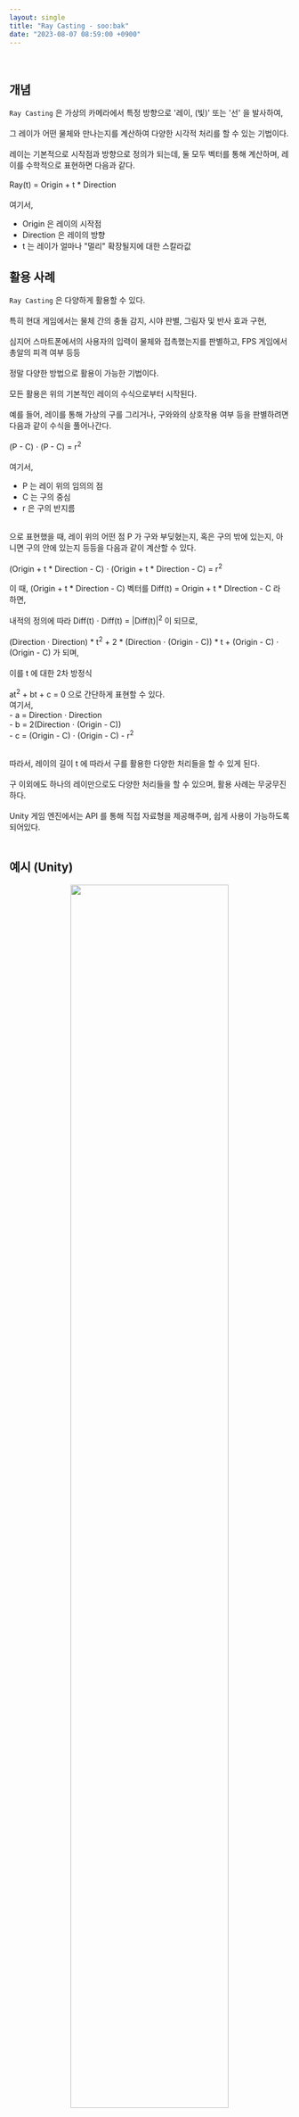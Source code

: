 ```yaml
---
layout: single
title: "Ray Casting - soo:bak"
date: "2023-08-07 08:59:00 +0900"
---
```

<br>

## 개념
`Ray Casting` 은 가상의 카메라에서 특정 방향으로 '레이, (빛)' 또는 '선' 을 발사하여,<br>
<br>
그 레이가 어떤 물체와 만나는지를 계산하여 다양한 시각적 처리를 할 수 있는 기법이다. <br>
<br>
레이는 기본적으로 시작점과 방향으로 정의가 되는데, 둘 모두 벡터를 통해 계산하며, 레이를 수학적으로 표현하면 다음과 같다.<br>
<br>
Ray(t) = Origin + t * Direction <br>
<br>
여기서,<br>
  - Origin 은 레이의 시작점<br>
  - Direction 은 레이의 방향<br>
  - t 는 레이가 얼마나 "멀리" 확장될지에 대한 스칼라값 <br>

## 활용 사례
`Ray Casting` 은 다양하게 활용할 수 있다.<br>
<br>
특히 현대 게임에서는 물체 간의 충돌 감지, 시야 판별, 그림자 및 반사 효과 구현,<br>
<br>
심지어 스마트폰에서의 사용자의 입력이 물체와 접촉했는지를 판별하고, FPS 게임에서 총알의 피격 여부 등등<br>
<br>
정말 다양한 방법으로 활용이 가능한 기법이다. <br>
<br>
모든 활용은 위의 기본적인 레이의 수식으로부터 시작된다. <br>
<br>
예를 들어, 레이를 통해 가상의 구를 그리거나, 구와와의 상호작용 여부 등을 판별하려면 다음과 같이 수식을 풀어나간다. <br>
<br>
(P - C) ⋅ (P - C) = r<sup>2</sup> <br>
<br>
여기서,<br>
  - P 는 레이 위의 임의의 점
  - C 는 구의 중심
  - r 은 구의 반지름
<br>
으로 표현했을 때, 레이 위의 어떤 점 P 가 구와 부딪혔는지, 혹은 구의 밖에 있는지, 아니면 구의 안에 있는지 등등을 다음과 같이 계산할 수 있다.<br>
<br>
(Origin + t * Direction - C) ⋅ (Origin + t * Direction - C) = r<sup>2</sup> <br>
<br>
이 때, (Origin + t * Direction - C) 벡터를 Diff(t) = Origin + t * DIrection - C 라 하면, <br>
<br>
내적의 정의에 따라 Diff(t) ⋅ Diff(t) = |Diff(t)|<sup>2</sup> 이 되므로, <br>
<br>
(Direction ⋅ Direction) * t<sup>2</sup> + 2 * (Direction ⋅ (Origin - C)) * t + (Origin - C) ⋅ (Origin - C) 가 되며, <br>
<br>
이를 t 에 대한 2차 방정식<br>
<br>
at<sup>2</sup> + bt + c = 0 으로 간단하게 표현할 수 있다.
<br>
여기서,<br>
  - a = Direction ⋅ Direction <br>
  - b = 2(Direction ⋅ (Origin - C)) <br>
  - c = (Origin - C) ⋅ (Origin - C) - r<sup>2</sup> <br>
<br>

따라서, 레이의 길이 t 에 따라서 구를 활용한 다양한 처리들을 할 수 있게 된다. <br>
<br>
구 이외에도 하나의 레이만으로도 다양한 처리들을 할 수 있으며, 활용 사례는 무궁무진하다. <br>
<br>
Unity 게임 엔진에서는 API 를 통해 직접 자료형을 제공해주며, 쉽게 사용이 가능하도록 되어있다. <br>
<br>

## 예시 (Unity)

  <p align="center">
    <img src="/assets/images/slide_res/RayCastingExample.gif" align="center" width="75%">
    <figcaption align="center">직접 Ray 를 그려보면 직관적으로 이해할 수 있다</figcaption>
  </p>

<br><br><br>

코드<br>
  ```csharp
using System.Collections;
using System.Collections.Generic;
using UnityEngine;
using UnityEngine.UIElements;

public class RayCastingFOV : MonoBehaviour {

  public int numberOfRays = 1080;

  public float fov = 60f;

  public float rayDistance = 1f;

  public LayerMask wallMask;

  public Color visibleColor = Color.yellow;

  public Color nonVisibleColor = Color.black;

  private void Update() {
    foreach (Transform child in transform) {
      Destroy(child.gameObject);
    }

    for (int i = 0; i < numberOfRays; i++) {
      float angle = (i / (float)numberOfRays) * 360 - 180;
      Vector3 rayDirection = Quaternion.Euler(0, angle, 0) * transform.forward;

      Ray ray = new Ray(transform.position, rayDirection);
      RaycastHit hit;

      Color rayColor = nonVisibleColor;

      if (angle >= -fov / 2 && angle <= fov / 2)
        rayColor = visibleColor;


      if (Physics.Raycast(ray, out hit, rayDistance, wallMask)) {
        LineRenderer line = CreateLineRenderer(rayColor);
        line.SetPosition(0, transform.position);
        line.SetPosition(1, hit.point);
      } else {
        LineRenderer line = CreateLineRenderer(rayColor);
        line.SetPosition(0, transform.position);
        line.SetPosition(1, transform.position + rayDirection * rayDistance);
      }
    }
  }
  private LineRenderer CreateLineRenderer(Color color) {
    GameObject lineObject = new GameObject("Line");
    lineObject.transform.SetParent(transform);
    LineRenderer line = lineObject.AddComponent<LineRenderer>();
    line.material = new Material(Shader.Find("UI/Default"));
    line.startColor = color;
    line.endColor = color;
    line.startWidth = 0.01f;
    line.endWidth = 0.1f;
    line.positionCount = 2;
    return line;
  }
}
  ```
<br><br><br>
[추가 - C언어와 Ray Casting 을 활용한 DOOM 모작 프로젝트(깃헙 링크) - soo:bak](https://github.com/soo-bak/cub3D)
  <p align="center">
    <img src="/assets/images/slide_res/RayCastingExample2.gif" align="center" width="55%">
    <figcaption align="center">DOOM 모작</figcaption>
  </p>
<br>
